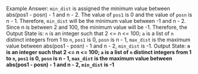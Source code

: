 Example Answer:
`min_dist` is assigned the minimum value between abs(pos1 - posn) - 1 and n - 2. The value of `pos1` is 0 and the value of `posn` is n - 1. Therefore, `min_dist` will be the minimum value between -1 and n - 2. Since n is between 2 and 100, the minimum value will be -1. Therefore, the Output State is: `n` is an integer such that 2 <= n <= 100; `a` is a list of `n` distinct integers from 1 to `n`, `pos1` is 0, `posn` is n - 1, `max_dist` is the maximum value between abs(pos1 - posn) - 1 and n - 2, `min_dist` is -1.
Output State: **`n` is an integer such that 2 <= n <= 100; `a` is a list of `n` distinct integers from 1 to `n`, `pos1` is 0, `posn` is n - 1, `max_dist` is the maximum value between abs(pos1 - posn) - 1 and n - 2, `min_dist` is -1**